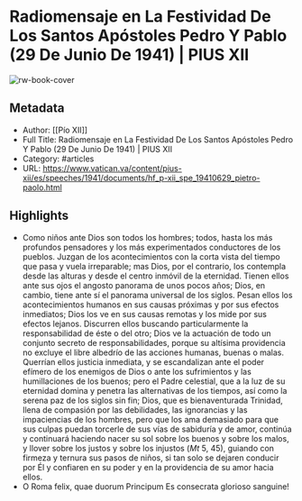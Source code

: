 # Radiomensaje en La Festividad De Los Santos Apóstoles Pedro Y Pablo (29 De Junio De 1941) | PIUS XII

![rw-book-cover](https://readwise-assets.s3.amazonaws.com/static/images/article4.6bc1851654a0.png)

## Metadata
- Author: [[Pío XII]]
- Full Title: Radiomensaje en La Festividad De Los Santos Apóstoles Pedro Y Pablo (29 De Junio De 1941) | PIUS XII
- Category: #articles
- URL: https://www.vatican.va/content/pius-xii/es/speeches/1941/documents/hf_p-xii_spe_19410629_pietro-paolo.html

## Highlights
- Como niños ante Dios son todos los hombres; todos, hasta los más profundos pensadores y los más experimentados conductores de los pueblos. Juzgan de los acontecimientos con la corta vista del tiempo que pasa y vuela irreparable; mas Dios, por el contrario, los contempla desde las alturas y desde el centro inmóvil de la eternidad. Tienen ellos ante sus ojos el angosto panorama de unos pocos años; Dios, en cambio, tiene ante sí el panorama universal de los siglos. Pesan ellos los acontecimientos humanos en sus causas próximas y por sus efectos inmediatos; Dios los ve en sus causas remotas y los mide por sus efectos lejanos. Discurren ellos buscando particularmente la responsabilidad de éste o del otro; Dios ve la actuación de todo un conjunto secreto de responsabilidades, porque su altísima providencia no excluye el libre albedrío de las acciones humanas, buenas o malas. Querrían ellos justicia inmediata, y se escandalizan ante el poder efímero de los enemigos de Dios o ante los sufrimientos y las humillaciones de los buenos; pero el Padre celestial, que a la luz de su eternidad domina y penetra las alternativas de los tiempos, así como la serena paz de los siglos sin fin; Dios, que es bienaventurada Trinidad, llena de compasión por las debilidades, las ignorancias y las impaciencias de los hombres, pero que los ama demasiado para que sus culpas puedan torcerle de sus vías de sabiduría y de amor, continúa y continuará haciendo nacer su sol sobre los buenos y sobre los malos, y llover sobre los justos y sobre los injustos (*Mt* 5, 45), guiando con firmeza y ternura sus pasos de niños, si tan solo se dejaren conducir por Él y confiaren en su poder y en la providencia de su amor hacia ellos.
- O Roma felix, quae duorum Principum 
  Es consecrata glorioso sanguine!

